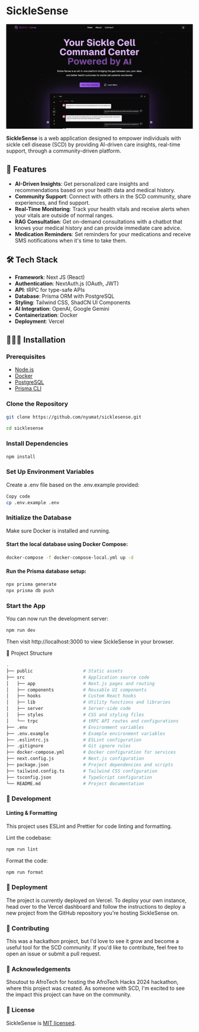 # SickleSense

![Sickle Sense Landing Page](/public/preview.png)

**SickleSense** is a web application designed to empower individuals with sickle cell disease (SCD) by providing AI-driven care insights, real-time support, through a community-driven platform.

## 🚀 Features

- **AI-Driven Insights**: Get personalized care insights and recommendations based on your health data and medical history.
- **Community Support**: Connect with others in the SCD community, share experiences, and find support.
- **Real-Time Monitoring**: Track your health vitals and receive alerts when your vitals are outside of normal ranges.
- **RAG Consultation**: Get on-demand consultations with a chatbot that knows your medical history and can provide immediate care advice.
- **Medication Reminders**: Set reminders for your medications and receive SMS notifications when it's time to take them.

## 🛠 Tech Stack

- **Framework**: Next JS (React)
- **Authentication**: NextAuth.js (OAuth, JWT)
- **API**: tRPC for type-safe APIs
- **Database**: Prisma ORM with PostgreSQL
- **Styling**: Tailwind CSS, ShadCN UI Components
- **AI Integration**: OpenAI, Google Gemini
- **Containerization**: Docker
- **Deployment**: Vercel

## 🧑🏿‍💻 Installation

### Prerequisites

- [Node.js](https://nodejs.org/)
- [Docker](https://www.docker.com/)
- [PostgreSQL](https://www.postgresql.org/)
- [Prisma CLI](https://www.prisma.io/docs/getting-started/setup-prisma/start-from-scratch-typescript-postgres)

### Clone the Repository

```bash
git clone https://github.com/nyumat/sicklesense.git
```

```bash
cd sicklesense
```

### Install Dependencies

```bash
npm install
```

### Set Up Environment Variables

Create a .env file based on the .env.example provided:

```bash
Copy code
cp .env.example .env
```

### Initialize the Database

Make sure Docker is installed and running.

#### Start the local database using Docker Compose:

```bash
docker-compose -f docker-compose-local.yml up -d
```

#### Run the Prisma database setup:

```bash
npx prisma generate
npx prisma db push
```

### Start the App

You can now run the development server:

```bash
npm run dev
```

Then visit http://localhost:3000 to view SickleSense in your browser.

📁 Project Structure

```bash
.
├── public                   # Static assets
├── src                      # Application source code
│   ├── app                  # Next.js pages and routing
│   ├── components           # Reusable UI components
│   ├── hooks                # Custom React hooks
│   ├── lib                  # Utility functions and libraries
│   ├── server               # Server-side code
│   ├── styles               # CSS and styling files
│   └── trpc                 # tRPC API routes and configurations
├── .env                     # Environment variables
├── .env.example             # Example environment variables
├── .eslintrc.js             # ESLint configuration
├── .gitignore               # Git ignore rules
├── docker-compose.yml       # Docker configuration for services
├── next.config.js           # Next.js configuration
├── package.json             # Project dependencies and scripts
├── tailwind.config.ts       # Tailwind CSS configuration
├── tsconfig.json            # TypeScript configuration
└── README.md                # Project documentation
```

### 🔧 Development

#### Linting & Formatting

This project uses ESLint and Prettier for code linting and formatting.

Lint the codebase:

```bash
npm run lint
```

Format the code:

```bash
npm run format
```

### 🚀 Deployment

The project is currently deployed on Vercel. To deploy your own instance, head over to the Vercel dashboard and follow the instructions to deploy a new project from the GitHub repository you're hosting SickleSense on.

### 🤝 Contributing

This was a hackathon project, but I'd love to see it grow and become a useful tool for the SCD community. If you'd like to contribute, feel free to open an issue or submit a pull request.

### 🙏 Acknowledgements

Shoutout to AfroTech for hosting the AfroTech Hacks 2024 hackathon, where this project was created. As someone with SCD, I'm excited to see the impact this project can have on the community.

### 📄 License

SickleSense is [MIT licensed](/LICENSE).
